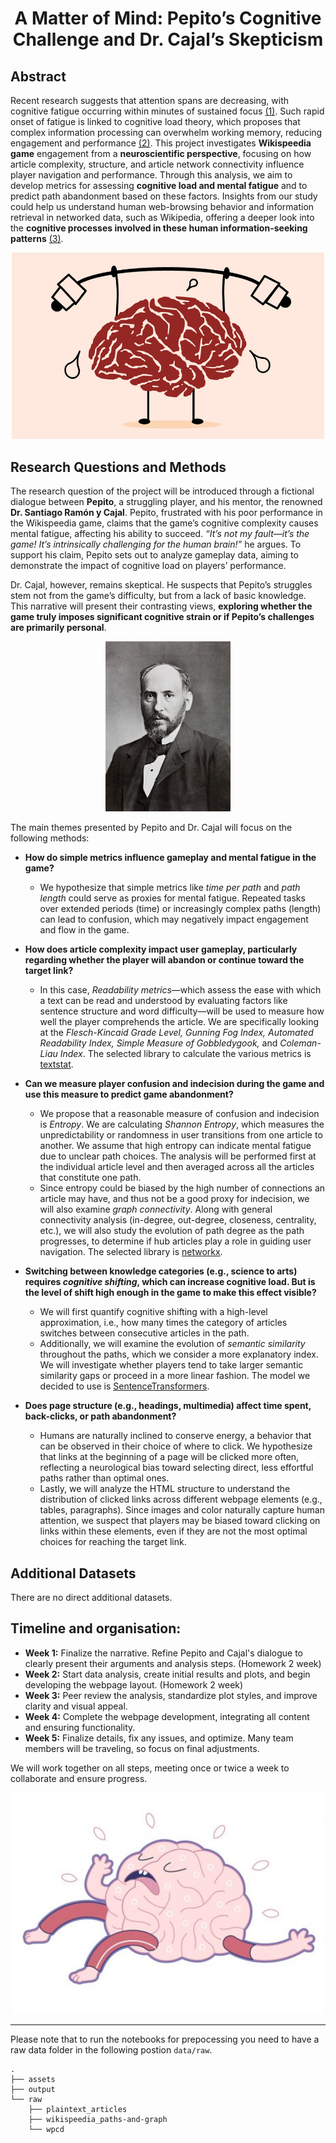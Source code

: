 <h1 style="text-align: center;">A Matter of Mind: Pepito’s Cognitive Challenge and Dr. Cajal’s Skepticism</h1>

## Abstract
Recent research suggests that attention spans are decreasing, with cognitive fatigue occurring within minutes of sustained focus [(1)](https://doi.org/10.1111/psyp.12339). Such rapid onset of fatigue is linked to cognitive load theory, which proposes that complex information processing can overwhelm working memory, reducing engagement and performance [(2)](https://pubmed.ncbi.nlm.nih.gov/28237888/). This project investigates **Wikispeedia game** engagement from a **neuroscientific perspective**, focusing on how article complexity, structure, and article network connectivity influence player navigation and performance.
Through this analysis, we aim to develop metrics for assessing **cognitive load and mental fatigue** and to predict path abandonment based on these factors. 
Insights from our study could help us understand human web-browsing behavior and information retrieval in networked data, such as Wikipedia, offering a deeper look into the **cognitive processes involved in these human information-seeking patterns** [(3)](https://dl.acm.org/doi/10.1145/2187836.2187920).

<p align="center">
  <img src="data/assets/fatigue_1.png" alt="Dr. Santiago Ramón y Cajal" width="500"/>
</p>



## Research Questions and Methods

The research question of the project will be introduced through a fictional dialogue between **Pepito**, a struggling player, and his mentor, the renowned **Dr. Santiago Ramón y Cajal**. Pepito, frustrated with his poor performance in the Wikispeedia game, claims that the game’s cognitive complexity causes mental fatigue, affecting his ability to succeed. *“It’s not my fault—it’s the game! It’s intrinsically challenging for the human brain!”* he argues. To support his claim, Pepito sets out to analyze gameplay data, aiming to demonstrate the impact of cognitive load on players’ performance.

Dr. Cajal, however, remains skeptical. He suspects that Pepito’s struggles stem not from the game’s difficulty, but from a lack of basic knowledge. This narrative will present their contrasting views, **exploring whether the game truly imposes significant cognitive strain or if Pepito’s challenges are primarily personal**.

<p align="center">
  <img src="data/assets/cajal.jpg" alt="Dr. Santiago Ramón y Cajal" width="200"/>
</p>

The main themes presented by Pepito and Dr. Cajal will focus on the following methods:


- **How do simple metrics influence gameplay and mental fatigue in the game?**
    - We hypothesize that simple metrics like *time per path* and *path length* could serve as proxies for mental fatigue. Repeated tasks over extended periods (time) or increasingly complex paths (length) can lead to confusion, which may negatively impact engagement and flow in the game.

- **How does article complexity impact user gameplay, particularly regarding whether the player will abandon or continue toward the target link?**
    - In this case, *Readability metrics*—which assess the ease with which a text can be read and understood by evaluating factors like sentence structure and word difficulty—will be used to measure how well the player comprehends the article. We are specifically looking at the *Flesch-Kincaid Grade Level, Gunning Fog Index, Automated Readability Index, Simple Measure of Gobbledygook,* and *Coleman-Liau Index*. The selected library to calculate the various metrics is [textstat](https://pypi.org/project/textstat/).

- **Can we measure player confusion and indecision during the game and use this measure to predict game abandonment?**
    - We propose that a reasonable measure of confusion and indecision is *Entropy*. We are calculating *Shannon Entropy*, which measures the unpredictability or randomness in user transitions from one article to another. We assume that high entropy can indicate mental fatigue due to unclear path choices. The analysis will be performed first at the individual article level and then averaged across all the articles that constitute one path.
    - Since entropy could be biased by the high number of connections an article may have, and thus not be a good proxy for indecision, we will also examine *graph connectivity*. Along with general connectivity analysis (in-degree, out-degree, closeness, centrality, etc.), we will also study the evolution of path degree as the path progresses, to determine if hub articles play a role in guiding user navigation. The selected library is [networkx](https://pypi.org/project/networkx/).

- **Switching between knowledge categories (e.g., science to arts) requires *cognitive shifting*, which can increase cognitive load. But is the level of shift high enough in the game to make this effect visible?**
    - We will first quantify cognitive shifting with a high-level approximation, i.e., how many times the category of articles switches between consecutive articles in the path.
    - Additionally, we will examine the evolution of *semantic similarity* throughout the paths, which we consider a more explanatory index. We will investigate whether players tend to take larger semantic similarity gaps or proceed in a more linear fashion. The model we decided to use is [SentenceTransformers](https://sbert.net/).

- **Does page structure (e.g., headings, multimedia) affect time spent, back-clicks, or path abandonment?**
    - Humans are naturally inclined to conserve energy, a behavior that can be observed in their choice of where to click. We hypothesize that links at the beginning of a page will be clicked more often, reflecting a neurological bias toward selecting direct, less effortful paths rather than optimal ones.
    - Lastly, we will analyze the HTML structure to understand the distribution of clicked links across different webpage elements (e.g., tables, paragraphs). Since images and color naturally capture human attention, we suspect that players may be biased toward clicking on links within these elements, even if they are not the most optimal choices for reaching the target link.

## Additional Datasets
There are no direct additional datasets.

## Timeline and organisation:

- **Week 1:** Finalize the narrative. Refine Pepito and Cajal's dialogue to clearly present their arguments and analysis steps. (Homework 2 week)
- **Week 2:** Start data analysis, create initial results and plots, and begin developing the webpage layout. (Homework 2 week)
- **Week 3:** Peer review the analysis, standardize plot styles, and improve clarity and visual appeal.
- **Week 4:** Complete the webpage development, integrating all content and ensuring functionality.
- **Week 5:** Finalize details, fix any issues, and optimize. Many team members will be traveling, so focus on final adjustments.


We will work together on all steps, meeting once or twice a week to collaborate and ensure progress.

<p align="center">
  <img src="data/assets/fatigue_2.jpg" alt="Dr. Santiago Ramón y Cajal" width="500"/>
  
</p>

***
Please note that to run the notebooks for prepocessing you need to have a raw data folder in the following postion `data/raw`.

```
.
├── assets
├── output
└── raw
    ├── plaintext_articles
    ├── wikispeedia_paths-and-graph
    └── wpcd
```
